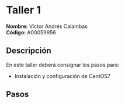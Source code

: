 # Taller 1

**Nombre:** Victor Andrés Calambas  
**Código:** A00059956

## Descripción
En este taller deberá consignar los pasos para:
* Instalación y configuración de CentOS7

## Pasos
